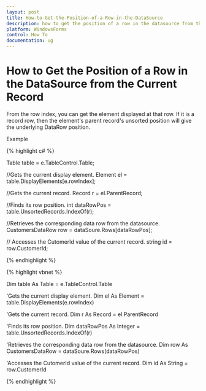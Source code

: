 ```yaml
---
layout: post
title: How-to-Get-the-Position-of-a-Row-in-the-DataSource
description: how to get the position of a row in the datasource from the current record
platform: WindowsForms
control: How To
documentation: ug
---
```


# How to Get the Position of a Row in the DataSource from the Current Record

From the row index, you can get the element displayed at that row. If it is a record row, then the element's parent record's unsorted position will give the underlying DataRow position. 

Example

{% highlight c# %}



Table table = e.TableControl.Table;



//Gets the current display element.
Element el = table.DisplayElements[e.rowIndex];



//Gets the current record.
Record r = el.ParentRecord;



//Finds its row position.
int dataRowPos = table.UnsortedRecords.IndexOf(r);



//Retrieves the corresponding data row from the datasource.
CustomersDataRow row = dataSoure.Rows[dataRowPos];



// Accesses the CutomerId value of the current record.
string id = row.CustomerId;

{% endhighlight %}

{% highlight vbnet %}



Dim table As Table = e.TableControl.Table 



'Gets the current display element.
Dim el As Element = table.DisplayElements(e.rowIndex)



'Gets the current record. 
Dim r As Record = el.ParentRecord 



'Finds its row position.
Dim dataRowPos As Integer = table.UnsortedRecords.IndexOf(r)



'Retrieves the corresponding data row from the datasource. 
Dim row As CustomersDataRow = dataSoure.Rows(dataRowPos)



'Accesses the CutomerId value of the current record. 
Dim id As String = row.CustomerId

{% endhighlight %}

